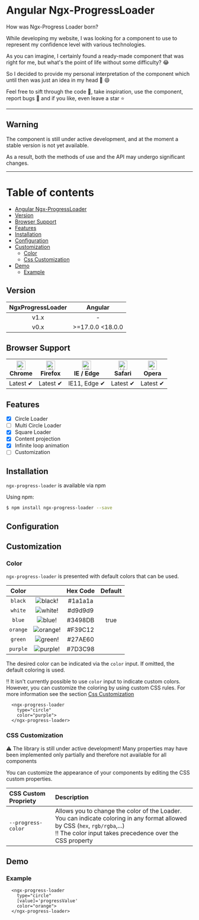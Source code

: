 # Angular Ngx-ProgressLoader

How was Ngx-Progress Loader born?

While developing my website, I was looking for a component to use to represent my confidence level with various technologies.

As you can imagine, I certainly found a ready-made component that was right for me, but what's the point of life without some difficulty? :joy:

So I decided to provide my personal interpretation of the component which until then was just an idea in my head :muscle: :smile:

Feel free to sift through the code :mag_right:, take inspiration, use the component, report bugs :bug: and if you like, even leave a star :star:

---

## Warning

The component is still under active development, and at the moment a stable version is not yet available.

As a result, both the methods of use and the API may undergo significant changes.

---

Table of contents
=================

- [Angular Ngx-ProgressLoader](#angular-ngx-progressloader)
- [Version](#version)
- [Browser Support](#browser-support)
- [Features](#features)
- [Installation](#installation)
- [Configuration](#configuration)
- [Customization](#customization)
  - [Color](#color)
  - [Css Customization](#css-customization)
- [Demo](#demo)
  - [Example](#example)

## Version

| NgxProgressLoader | Angular          |
|:-----------------:|:----------------:|
|       v1.x        |        -         |
|       v0.x        | >=17.0.0 <18.0.0 |

## Browser Support

| [<img src="https://raw.githubusercontent.com/alrra/browser-logos/master/src/chrome/chrome_48x48.png" alt="Chrome" width="24px" height="24px" />](http://godban.github.io/browsers-support-badges/)</br>Chrome | [<img src="https://raw.githubusercontent.com/alrra/browser-logos/master/src/firefox/firefox_48x48.png" alt="Firefox" width="24px" height="24px" />](http://godban.github.io/browsers-support-badges/)</br>Firefox | [<img src="https://raw.githubusercontent.com/alrra/browser-logos/master/src/edge/edge_48x48.png" alt="IE / Edge" width="24px" height="24px" />](http://godban.github.io/browsers-support-badges/)</br>IE / Edge | [<img src="https://raw.githubusercontent.com/alrra/browser-logos/master/src/safari-ios/safari-ios_48x48.png" alt="iOS Safari" width="24px" height="24px" />](http://godban.github.io/browsers-support-badges/)</br>Safari | [<img src="https://raw.githubusercontent.com/alrra/browser-logos/master/src/opera/opera_48x48.png" alt="Opera" width="24px" height="24px" />](http://godban.github.io/browsers-support-badges/)</br>Opera |
|---------------------------------------------------------------------------------------------------------------------------------------------------------------------------------------------------------------|-------------------------------------------------------------------------------------------------------------------------------------------------------------------------------------------------------------------|-----------------------------------------------------------------------------------------------------------------------------------------------------------------------------------------------------------------|---------------------------------------------------------------------------------------------------------------------------------------------------------------------------------------------------------------------------|-----------------------------------------------------------------------------------------------------------------------------------------------------------------------------------------------------------|
| Latest ✔                                                                                                                                                                                                      | Latest ✔                                                                                                                                                                                                          | IE11, Edge ✔                                                                                                                                                                                                    | Latest ✔                                                                                                                                                                                                                  | Latest ✔                                                                                                                                                                                                  |

## Features

- [x] Circle Loader
- [ ] Multi Circle Loader
- [x] Square Loader
- [x] Content projection
- [x] Infinite loop animation
- [ ] Customization

## Installation

`ngx-progress-loader` is available via npm

Using npm:

```bash
$ npm install ngx-progress-loader --save
```

## Configuration

## Customization

### Color

`ngx-progress-loader` is presented with default colors that can be used.

|  Color   |                                                           | Hex Code |  Default   |
|:--------:|:---------------------------------------------------------:|:--------:|:----------:|
| `black`  |   ![black!](https://i.ibb.co/JqnC7cT/black.png "black")   | #1a1a1a  |            |
| `white`  |   ![white!](https://i.ibb.co/jzVRFTP/white.png "white")   | #d9d9d9  |            |
|  `blue`  |    ![blue!](https://i.ibb.co/LhByBcM/blue.png "blue")     | #3498DB  |    true    |
| `orange` | ![orange!](https://i.ibb.co/vJDzBCR/orange.png "orange")  | #F39C12  |            |
| `green`  |   ![green!](https://i.ibb.co/cDcJ1hw/green.png "green")   | #27AE60  |            |
| `purple` | ![purple!](https://i.ibb.co/Hg6bjXS/purple.png "purple")  | #7D3C98  |            |

The desired color can be indicated via the `color` input. If omitted, the default coloring is used.

 :bangbang: It isn't currently possible to use `color` input to indicate custom colors. 
 However, you can customize the coloring by using custom CSS rules. For more information see the section
[Css Customization](#css-customization)

```angular17html
  <ngx-progress-loader
    type="circle"
    color="purple">
  </ngx-progress-loader>
```

### CSS Customization
:warning: The library is still under active development!
Many properties may have been implemented only partially and therefore not available for all components

You can customize the appearance of your components by editing the CSS custom properties.

| CSS Custom Propriety            | Description                                                                                                                                                                                         |
|:--------------------------------|:----------------------------------------------------------------------------------------------------------------------------------------------------------------------------------------------------|
| `--progress-color`              | Allows you to change the color of the Loader. You can indicate coloring in any format allowed by CSS (`hex`, `rgb/rgba`,...)<br/> :bangbang: The color input takes precedence over the CSS property |


## Demo

### Example

```angular17html
  <ngx-progress-loader
    type="circle"
    [value]='progressValue'
    color="orange">
  </ngx-progress-loader>
```
